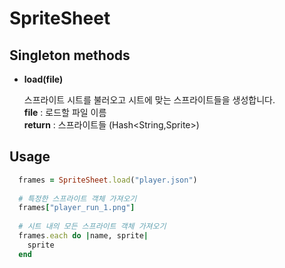 SpriteSheet
====

Singleton methods
----
* __load(file)__

  스프라이트 시트를 불러오고 시트에 맞는 스프라이트들을 생성합니다.<br>
  __file__ : 로드할 파일 이름<br>
  __return__ : 스프라이트들 (Hash<String,Sprite>)
  

Usage
----

```Ruby
  frames = SpriteSheet.load("player.json")
  
  # 특정한 스프라이트 객체 가져오기 
  frames["player_run_1.png"]
  
  # 시트 내의 모든 스프라이트 객체 가져오기
  frames.each do |name, sprite|
    sprite
  end
```
